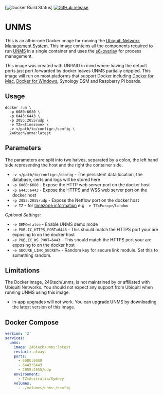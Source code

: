 [![Docker Build Status](https://img.shields.io/docker/cloud/build/246tech/unms?label=x64%20build)]
[![GitHub release](https://img.shields.io/github/release/nico640/docker-unms/all)](https://github.com/nico640/docker-unms/releases)

# UNMS

This is an all-in-one Docker image for running the [Ubiquiti Network Management System](https://unms.com/). This image contains all the components required to run [UNMS](https://unms.com/) in a single container and uses the [s6-overlay](https://github.com/just-containers/s6-overlay) for process management.

This image was created with UNRAID in mind where having the default ports just port forwarded by docker leaves UNMS partially crippled. 
This image will run on most platforms that support Docker including [Docker for Mac](https://www.docker.com/docker-mac), [Docker for Windows](https://www.docker.com/docker-windows), Synology DSM and Raspberry Pi boards.

## Usage

```shell
docker run \
  -p 6080:6080 \
  -p 6443:6443 \
  -p 2055:2055/udp \
  -e TZ=<timezone> \
  -v </path/to/config>:/config \
  246tech/unms:latest
```
## Parameters

The parameters are split into two halves, separated by a colon, the left hand side representing the host and the right the container side.

* `-v </path/to/config>:/config` - The persistent data location, the database, certs and logs will be stored here
* `-p 6080:6080` - Expose the HTTP web server port on the docker host
* `-p 6443:6443` - Expose the HTTPS and WSS web server port on the docker host
* `-p 2055:2055/udp` - Expose the Netflow port on the docker host
* `-e TZ` - for [timezone information](https://en.wikipedia.org/wiki/List_of_tz_database_time_zones) e.g. `-e TZ=Europe/London`

*Optional Settings:*

* `-e DEMO=false` - Enable UNMS demo mode
* `-e PUBLIC_HTTPS_PORT=6443` - This should match the HTTPS port your are exposing to on the docker host
* `-e PUBLIC_WS_PORT=6443` - This should match the HTTPS port your are exposing to on the docker host
* `-e SECURE_LINK_SECRET=` - Random key for secure link module. Set this to something random.

## Limitations

The Docker image, 246tech/unms, is not maintained by or affiliated with Ubiquiti Networks. You should not expect any support from Ubiquiti when running UNMS using this image.

* In-app upgrades will not work. You can upgrade UNMS by downloading the latest version of this image.

## Docker Compose

```yml
version: '2'
services:
  unms:
    image: 246tech/unms:latest  
    restart: always
    ports:
      - 6080:6080
      - 6443:6443
      - 2055:2055/udp
    environment:
      - TZ=Australia/Sydney
    volumes:
      - ./volumes/unms:/config
```
